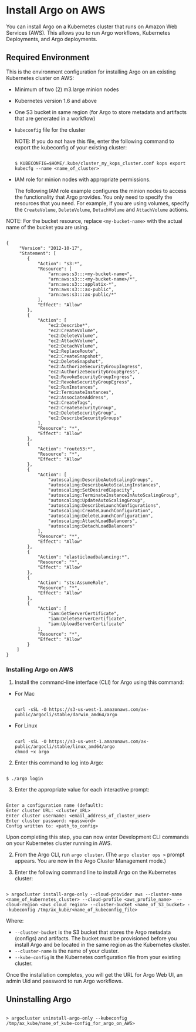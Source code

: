 


# Install Argo on AWS

You can install Argo on a Kubernetes cluster that runs on Amazon Web Services (AWS). This allows you to run Argo workflows, Kubernetes Deployments, and Argo deployments.

## Required Environment

This is the environment configuration for installing Argo on an existing Kubernetes cluster on AWS:

* Minimum of two (2) m3.large minion nodes
* Kubernetes version 1.6 and above
* One S3 bucket in same region (for Argo to store metadata and artifacts that are generated in a workflow)
* `kubeconfig` file for the cluster

  NOTE: If you do not have this file, enter the following command to export the kubeconfig of your existing cluster:

  ```

  $ KUBECONFIG=$HOME/.kube/cluster_my_kops_cluster.conf kops export kubecfg --name <name_of_cluster>

  ```
<!--  Where `KUBECONFIG` is the name of the environmental variable that exists while kops or kubectl runs.-->

* IAM role for minion nodes with appropriate permissions.

  The following IAM role example configures the minion nodes to access the functionality that Argo provides. You only need to specify the resources that you need. For example, if you are using volumes, specify the
`CreateVolume`, `DeleteVolume`, `DetachVolume` and `AttachVolume` actions.

 NOTE: For the bucket resource, replace `<my-bucket-name>` with the actual name of the bucket you are using.

 ```

 {
      "Version": "2012-10-17",
      "Statement": [
         {
             "Action": "s3:*",
             "Resource": [
                 "arn:aws:s3:::<my-bucket-name>",
                 "arn:aws:s3:::<my-bucket-name>/*",
                 "arn:aws:s3:::applatix-*",
                 "arn:aws:s3:::ax-public",
                 "arn:aws:s3:::ax-public/*"
             ],
             "Effect": "Allow"
         },
         {
             "Action": [
                 "ec2:Describe*",
                 "ec2:CreateVolume",
                 "ec2:DeleteVolume",
                 "ec2:AttachVolume",
                 "ec2:DetachVolume",
                 "ec2:ReplaceRoute",
                 "ec2:CreateSnapshot",
                 "ec2:DeleteSnapshot",
                 "ec2:AuthorizeSecurityGroupIngress",
                 "ec2:AuthorizeSecurityGroupEgress",
                 "ec2:RevokeSecurityGroupIngress",
                 "ec2:RevokeSecurityGroupEgress",
                 "ec2:RunInstances",
                 "ec2:TerminateInstances",
                 "ec2:AssociateAddress",
                 "ec2:CreateTags",
                 "ec2:CreateSecurityGroup",
                 "ec2:DeleteSecurityGroup",
                 "ec2:DescribeSecurityGroups"
             ],
             "Resource": "*",
             "Effect": "Allow"
         },
         {
             "Action": "route53:*",
             "Resource": "*",
             "Effect": "Allow"
         },
         {
             "Action": [
                 "autoscaling:DescribeAutoScalingGroups",
                 "autoscaling:DescribeAutoScalingInstances",
                 "autoscaling:SetDesiredCapacity",
                 "autoscaling:TerminateInstanceInAutoScalingGroup",
                 "autoscaling:UpdateAutoScalingGroup",
                 "autoscaling:DescribeLaunchConfigurations",
                 "autoscaling:CreateLaunchConfiguration",
                 "autoscaling:DeleteLaunchConfiguration",
                 "autoscaling:AttachLoadBalancers",
                 "autoscaling:DetachLoadBalancers"
             ],
             "Resource": "*",
             "Effect": "Allow"
         },
         {
             "Action": "elasticloadbalancing:*",
             "Resource": "*",
             "Effect": "Allow"
         },
         {
             "Action": "sts:AssumeRole",
             "Resource": "*",
             "Effect": "Allow"
         },
         {
             "Action": [
                 "iam:GetServerCertificate",
                 "iam:DeleteServerCertificate",
                 "iam:UploadServerCertificate"
             ],
             "Resource": "*",
             "Effect": "Allow"
         }
     ]
 }

 ```

### Installing Argo on AWS

1. Install the command-line interface (CLI) for Argo using this command:

  * For Mac

    ```

    curl -sSL -O https://s3-us-west-1.amazonaws.com/ax-public/argocli/stable/darwin_amd64/argo

    ```
  * For Linux

    ```

    curl -sSL -O https://s3-us-west-1.amazonaws.com/ax-public/argocli/stable/linux_amd64/argo
    chmod +x argo

    ```

2. Enter this command to log into Argo:

  ```

  $ ./argo login

  ```

3. Enter the appropriate value for each interactive prompt:

  ```

  Enter a configuration name (default):
  Enter cluster URL: <cluster_URL>
  Enter cluster username: <email_address_of_cluster_user>
  Enter cluster password: <password>
  Config written to: <path_to_config>

  ```

  Upon completing this step, you can now enter Development CLI commands on your Kubernetes cluster running in AWS.

2. From the Argo CLI, run `argo cluster`. (The `argo cluster ops >` prompt appears. You are now in the Argo Cluster Management mode.)

2. Enter the following command line to install Argo on the Kubernetes cluster:

 ```

 > argocluster install-argo-only --cloud-provider aws --cluster-name <name_of_kubernetes_cluster> --cloud-profile <aws_profile_name>  --cloud-region <aws_cloud_region> --cluster-bucket <name_of_S3_bucket> --kubeconfig /tmp/ax_kube/<name_of_kubeconfig_file>

 ```

 Where:
  * `--cluster-bucket` is the S3 bucket that stores the Argo metadata (configs) and artifacts. The bucket must be provisioned before you install Argo and be located in the same region as the Kubernetes cluster.
  * `--cluster-name` is the name of your cluster.
  * `--kube-config` is the Kubernetes configuration file from your existing cluster.

Once the installation completes, you will get the URL for Argo Web UI, an admin Uid and password to run Argo workflows.

## Uninstalling Argo

```

> argocluster uninstall-argo-only --kubeconfig /tmp/ax_kube/name_of_kube-config_for_argo_on_AWS>

```
